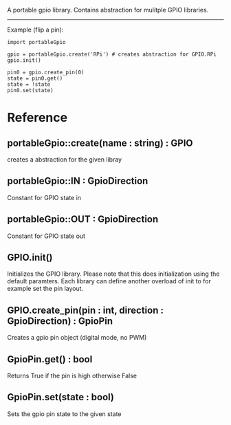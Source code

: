 A portable gpio library. Contains abstraction for mulitple GPIO libraries.

---

Example (flip a pin):

    import portableGpio

    gpio = portableGpio.create('RPi') # creates abstraction for GPIO.RPi
    gpio.init()

    pin0 = gpio.create_pin(0)
    state = pin0.get()
    state = !state
    pin0.set(state)

Reference
=========

portableGpio::create(name : string) : GPIO
---
creates a abstraction for the given libray

portableGpio::IN : GpioDirection
---
Constant for GPIO state in

portableGpio::OUT : GpioDirection
---
Constant for GPIO state out

GPIO.init()
---
Initializes the GPIO library. Please note that this does initialization using the default paramters. Each library can define another overload of init to for example set the pin layout.


GPIO.create_pin(pin : int, direction : GpioDirection) : GpioPin
---
Creates a gpio pin object (digital mode, no PWM)


GpioPin.get() : bool
---
Returns True if the pin is high otherwise False


GpioPin.set(state : bool)
---
Sets the gpio pin state to the given state
